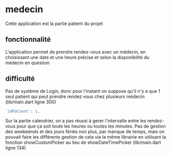 # medecin

Cette application est la partie patient du projet

## fonctionnalité
L'application permet de prendre rendez-vous avec un médecin, en choisissant une date et une heure précise et selon la disponibilité du médecin en question

## difficulté
Pas de système de Login, donc pour l'instant on suppose qu'il n'y a que 1 seul patient qui peut prendre rendez vous chez plusieurs médecin (lib/main.dart ligne 300)
```dart
'idPatient': 1,
```

Sur la partie calendrier, on a pas réussi à gerer l'intervalle entre les rendez-vous pour que ça soit toute les heures ou toutes les minutes.
Pas de gestion des weekeends et des jours fériés non plus, par manque de temps, mais on pouvait faire les différents gestion de cela via la même librairie en utilisant la fonction showCustomPicker au lieu de showDateTimePicker (lib/main.dart ligne 134)


